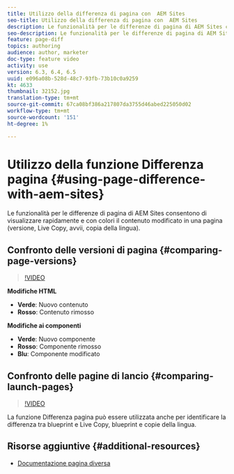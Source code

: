 ```yaml
---
title: Utilizzo della differenza di pagina con  AEM Sites
seo-title: Utilizzo della differenza di pagina con  AEM Sites
description: Le funzionalità per le differenze di pagina di AEM Sites consentono di visualizzare rapidamente e con colori il contenuto modificato in una pagina (versione, Live Copy, avvii, copia della lingua).
seo-description: Le funzionalità per le differenze di pagina di AEM Sites consentono di visualizzare rapidamente e con colori il contenuto modificato in una pagina (versione, Live Copy, avvii, copia della lingua).
feature: page-diff
topics: authoring
audience: author, marketer
doc-type: feature video
activity: use
version: 6.3, 6.4, 6.5
uuid: e096a08b-528d-48c7-93fb-73b10c0a9259
kt: 4633
thumbnail: 32152.jpg
translation-type: tm+mt
source-git-commit: 67ca08bf386a217807da3755d46abed225050d02
workflow-type: tm+mt
source-wordcount: '151'
ht-degree: 1%

---
```



# Utilizzo della funzione Differenza pagina {#using-page-difference-with-aem-sites}

Le funzionalità per le differenze di pagina di AEM Sites consentono di visualizzare rapidamente e con colori il contenuto modificato in una pagina (versione, Live Copy, avvii, copia della lingua).

## Confronto delle versioni di pagina {#comparing-page-versions}

>[!VIDEO](https://video.tv.adobe.com/v/32152?quality=9&learn=on)

**Modifiche HTML**

* **Verde**: Nuovo contenuto
* **Rosso**: Contenuto rimosso

**Modifiche ai componenti**

* **Verde**: Nuovo componente
* **Rosso**: Componente rimosso
* **Blu**: Componente modificato

## Confronto delle pagine di lancio {#comparing-launch-pages}

>[!VIDEO](https://video.tv.adobe.com/v/17746/?quality=9&learn=on)

La funzione Differenza pagina può essere utilizzata anche per identificare la differenza tra blueprint e Live Copy, blueprint e copie della lingua.

## Risorse aggiuntive {#additional-resources}

* [Documentazione pagina diversa](https://docs.adobe.com/content/help/en/experience-manager-65/authoring/siteandpage/page-diff.html)
